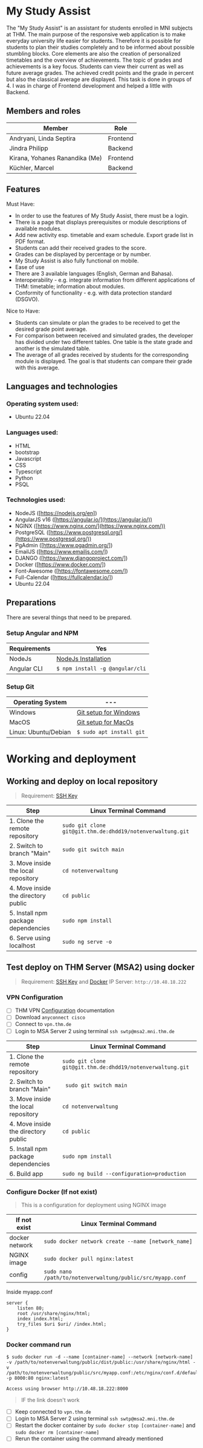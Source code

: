 # My Study Assist
The "My Study Assist" is an assistant for students enrolled in MNI subjects at THM. The main purpose of the responsive web application is to make everyday university life easier for students. Therefore it is possible for students to plan their studies completely and to be informed about possible stumbling blocks. Core elements are also the creation of personalized timetables and the overview of achievements. The topic of grades and achievements is a key focus. Students can view their current as well as future average grades. The achieved credit points and the grade in percent but also the classical average are displayed.
This task is done in groups of 4. I was in charge of Frontend development and helped a little with Backend.

## Members and roles
| Member | Role |
| ------ | ------ |
| Andryani, Linda Septira | Frontend |
| Jindra Philipp | Backend |
| Kirana, Yohanes Ranandika (Me)| Frontend |
| Küchler, Marcel | Backend |

## Features
Must Have:

- In order to use the features of My Study Assist, there must be a login.
- There is a page that displays prerequisites or module descriptions of available modules.
- Add new activity esp. timetable and exam schedule.
Export grade list in PDF format.
- Students can add their received grades to the score.
- Grades can be displayed by percentage or by number.
- My Study Assist is also fully functional on mobile.
- Ease of use
- There are 3 available languages (English, German and Bahasa).
- Interoperability - e.g. integrate information from different applications of THM: timetable; information about modules.
- Conformity of functionality - e.g. with data protection standard (DSGVO).

Nice to Have:

- Students can simulate or plan the grades to be received to get the desired grade point average.
- For comparison between received and simulated grades, the developer has divided under two different tables. One table is the state grade and another is the simulated table.
- The average of all grades received by students for the corresponding module is displayed. The goal is that students can compare their grade with this average.

## Languages and technologies  
### Operating system used:
- Ubuntu 22.04

### Languages used:
- HTML
- bootstrap
- Javascript
- CSS
- Typescript
- Python
- PSQL

### Technologies used:
- NodeJS ([https://nodejs.org/en])
- AngularJS v16 ([https://angular.io/](https://angular.io/))
- NGINX ([https://www.nginx.com/](https://www.nginx.com/))
- PostgreSQL ([https://www.postgresql.org/](https://www.postgresql.org/))
- PgAdmin ([https://www.pgadmin.org/])
- EmailJS ([https://www.emailjs.com/])
- DJANGO ([https://www.djangoproject.com/])
- Docker ([https://www.docker.com/])
- Font-Awesome ([https://fontawesome.com/])
- Full-Calendar ([https://fullcalendar.io/])
- Ubuntu 22.04

## Preparations
There are several things that need to be prepared.

### Setup Angular and NPM 
|Requirements|Yes|
|---|---|
|NodeJs|[NodeJs Installation](https://nodejs.org)|
|Angular CLI|`$ npm install -g @angular/cli`|

### Setup Git
|Operating System|---|
|---|---|
|Windows|[Git setup for Windows](https://gitforwindows.org/)|
|MacOS|[Git setup for MacOs](https://git-scm.com/download/mac)|
|Linux: Ubuntu/Debian|`$ sudo apt install git`|

# Working and deployment

## Working and deploy on local repository
> Requirement: [SSH Key](https://git.thm.de/profile/keys)

|Step | Linux Terminal Command  |
|---|---|
|1. Clone the remote repository |`sudo git clone git@git.thm.de:dhdd19/notenverwaltung.git`  |
|2. Switch to branch "Main"|`sudo git switch main`|
|3. Move inside the local repository    | `cd notenverwaltung`  |
|4. Move inside the directory public|`cd public`|
|5. Install npm package dependencies    | `sudo npm install` |
|6. Serve using localhost|`sudo ng serve -o`|

## Test deploy on THM Server (MSA2) using docker
> Requirement: [SSH Key](https://git.thm.de/profile/keys) and [Docker](https://git.thm.de/lsan07/cards-andryani/-/blob/staging/.docker/docker_readme.md)
> IP Server: `http://10.48.18.222`

### VPN Configuration

- [ ] THM VPN [Configuration](https://docs.gitlab.com/ee/user/project/repository/web_editor.html#create-a-file) documentation
- [ ] Download `anyconnect cisco`
- [ ] Connect to `vpn.thm.de`
- [ ] Login to MSA Server 2 using terminal `ssh swtp@msa2.mni.thm.de`

|Step | Linux Terminal Command  |
|---|---|
|1. Clone the remote repository |`sudo git clone git@git.thm.de:dhdd19/notenverwaltung.git`  |
|2. Switch to branch "Main"|` sudo git switch main`|
|3. Move inside the local repository    | `cd notenverwaltung`  |
|4. Move inside the directory public|`cd public`|
|5. Install npm package dependencies    | `sudo npm install` |
|6. Build app|`sudo ng build --configuration=production`|

### Configure Docker (If not exist)
> This is a configuration for deployment using NGINX image

|If not exist | Linux Terminal Command  |
|---|---|
|docker network |`sudo docker network create --name [network_name]`  |
|NGINX image|`sudo docker pull nginx:latest`|
|config| `sudo nano /path/to/notenverwaltung/public/src/myapp.conf` |

Inside myapp.conf
```
server {
    listen 80;
    root /usr/share/nginx/html;
    index index.html;
    try_files $uri $uri/ /index.html;
}
```

### Docker command run
```
$ sudo docker run -d --name [container-name] --network [network-name] -v /path/to/notenverwaltung/public/dist/public:/usr/share/nginx/html -v /path/to/notenverwaltung/public/src/myapp.conf:/etc/nginx/conf.d/default.conf -p 8000:80 nginx:latest
```
`Access using browser http://10.48.18.222:8000`


> IF the link doesn't work
- [ ] Keep connected to `vpn.thm.de`
- [ ] Login to MSA Server 2 using terminal `ssh swtp@msa2.mni.thm.de`
- [ ] Restart the docker container by `sudo docker stop [container-name]` and `sudo docker rm [container-name]`
- [ ] Rerun the container using the command already mentioned
